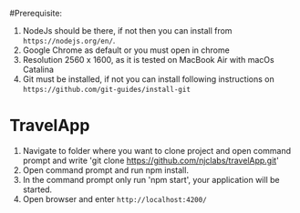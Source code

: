 #Prerequisite:
1. NodeJs should be there, if not then you can install from `https://nodejs.org/en/`.
2. Google Chrome as default or you must open in chrome
3. Resolution 2560 x 1600, as it is tested on MacBook Air with macOs Catalina
4. Git must be installed, if not you can install following instructions on `https://github.com/git-guides/install-git`

# TravelApp
1. Navigate to folder where you want to clone project and open command prompt and write 
   'git clone https://github.com/njclabs/travelApp.git'
2. Open command prompt and run npm install.
3. In the command prompt only run 'npm start', your application will be started.
4. Open browser and enter `http://localhost:4200/`
